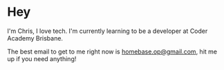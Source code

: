 # Hey
I'm Chris, I love tech.
I'm currently learning to be a developer at Coder Academy Brisbane.

The best email to get to me right now is homebase.op@gmail.com, hit me up if you need anything!

<!---
devodude/devodude is a ✨ special ✨ repository because its `README.md` (this file) appears on your GitHub profile.
You can click the Preview link to take a look at your changes.
--->
